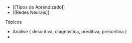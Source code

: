 * [[Tipos de Aprendizado]]
* [[Redes Neurais]]

Tópicos
* Análise { descritiva, diagnóstica, preditiva, prescritiva }
* 